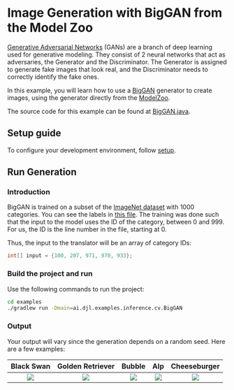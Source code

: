# Image Generation with BigGAN from the Model Zoo

[Generative Adversarial Networks](https://en.wikipedia.org/wiki/Generative_adversarial_network) (GANs) are a branch of deep learning used for generative modeling. 
They consist of 2 neural networks that act as adversaries, the Generator and the Discriminator. The Generator is assigned to generate fake images that look real, and the Discriminator needs to correctly identify the fake ones.

In this example, you will learn how to use a [BigGAN](https://deepmind.com/research/open-source/biggan) generator to create images, using the generator directly from the [ModelZoo](../../docs/model-zoo.md).

The source code for this example can be found at [BigGAN.java](https://github.com/deepjavalibrary/djl/blob/master/examples/src/main/java/ai/djl/examples/inference/cv/BigGAN.java).

## Setup guide

To configure your development environment, follow [setup](../../docs/development/setup.md).

## Run Generation

### Introduction 

BigGAN is trained on a subset of the [ImageNet dataset](https://en.wikipedia.org/wiki/ImageNet) with 1000 categories.
You can see the labels in [this file](https://github.com/deepjavalibrary/djl/blob/master/model-zoo/src/test/resources/mlrepo/model/cv/image_classification/ai/djl/zoo/synset_imagenet.txt).
The training was done such that the input to the model uses the ID of the category, between 0 and 999. For us, the ID is the line number in the file, starting at 0. 

Thus, the input to the translator will be an array of category IDs:

```java
int[] input = {100, 207, 971, 970, 933};
```

### Build the project and run
Use the following commands to run the project:

```sh
cd examples
./gradlew run -Dmain=ai.djl.examples.inference.cv.BigGAN
```

### Output

Your output will vary since the generation depends on a random seed. Here are a few examples:

Black Swan                 |  Golden Retriever          |  Bubble |  Alp  |  Cheeseburger
:-------------------------:|:-------------------------: |:-------------------------: | :----------------------: | :----------------------:
![]( https://resources.djl.ai/images/biggan/black-swan.png) | ![]( https://resources.djl.ai/images/biggan/golden-retriever.png)| ![]( https://resources.djl.ai/images/biggan/bubble.png) | ![]( https://resources.djl.ai/images/biggan/hills.png) | ![]( https://resources.djl.ai/images/biggan/cheeseburger.png)
